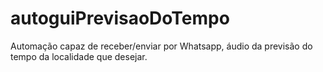 # autoguiPrevisaoDoTempo
Automação capaz de receber/enviar por Whatsapp, áudio da previsão do tempo da localidade que desejar.
